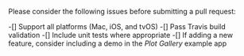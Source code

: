 Please consider the following issues before submitting a pull request:

-[] Support all platforms (Mac, iOS, and tvOS)
-[] Pass Travis build validation
-[] Include unit tests where appropriate
-[] If adding a new feature, consider including a demo in the *Plot Gallery* example app